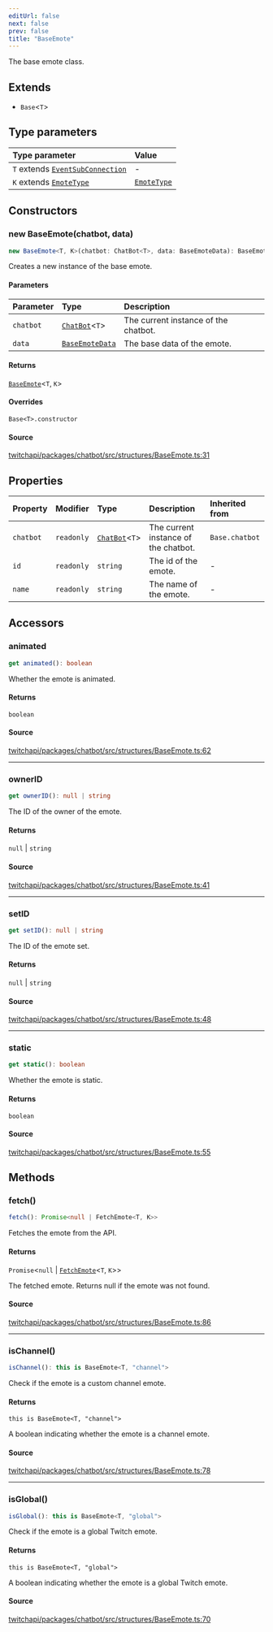 ```yaml
---
editUrl: false
next: false
prev: false
title: "BaseEmote"
---
```


The base emote class.

## Extends

- `Base`\<`T`\>

## Type parameters

| Type parameter | Value |
| :------ | :------ |
| `T` extends [`EventSubConnection`](/api/chatbot/enumerations/eventsubconnection/) | - |
| `K` extends [`EmoteType`](/api/chatbot/type-aliases/emotetype/) | [`EmoteType`](/api/chatbot/type-aliases/emotetype/) |

## Constructors

### new BaseEmote(chatbot, data)

```ts
new BaseEmote<T, K>(chatbot: ChatBot<T>, data: BaseEmoteData): BaseEmote<T, K>
```

Creates a new instance of the base emote.

#### Parameters

| Parameter | Type | Description |
| :------ | :------ | :------ |
| `chatbot` | [`ChatBot`](/api/chatbot/classes/chatbot/)\<`T`\> | The current instance of the chatbot. |
| `data` | [`BaseEmoteData`](/api/chatbot/interfaces/baseemotedata/) | The base data of the emote. |

#### Returns

[`BaseEmote`](/api/chatbot/classes/baseemote/)\<`T`, `K`\>

#### Overrides

`Base<T>.constructor`

#### Source

[twitchapi/packages/chatbot/src/structures/BaseEmote.ts:31](https://github.com/pablornc/twitchapi//blob/3baa008ac8be1133cbb9253985d5d4cd48b4e780/packages/chatbot/src/structures/BaseEmote.ts#L31)

## Properties

| Property | Modifier | Type | Description | Inherited from |
| :------ | :------ | :------ | :------ | :------ |
| `chatbot` | `readonly` | [`ChatBot`](/api/chatbot/classes/chatbot/)\<`T`\> | The current instance of the chatbot. | `Base.chatbot` |
| `id` | `readonly` | `string` | The id of the emote. | - |
| `name` | `readonly` | `string` | The name of the emote. | - |

## Accessors

### animated

```ts
get animated(): boolean
```

Whether the emote is animated.

#### Returns

`boolean`

#### Source

[twitchapi/packages/chatbot/src/structures/BaseEmote.ts:62](https://github.com/pablornc/twitchapi//blob/3baa008ac8be1133cbb9253985d5d4cd48b4e780/packages/chatbot/src/structures/BaseEmote.ts#L62)

***

### ownerID

```ts
get ownerID(): null | string
```

The ID of the owner of the emote.

#### Returns

`null` \| `string`

#### Source

[twitchapi/packages/chatbot/src/structures/BaseEmote.ts:41](https://github.com/pablornc/twitchapi//blob/3baa008ac8be1133cbb9253985d5d4cd48b4e780/packages/chatbot/src/structures/BaseEmote.ts#L41)

***

### setID

```ts
get setID(): null | string
```

The ID of the emote set.

#### Returns

`null` \| `string`

#### Source

[twitchapi/packages/chatbot/src/structures/BaseEmote.ts:48](https://github.com/pablornc/twitchapi//blob/3baa008ac8be1133cbb9253985d5d4cd48b4e780/packages/chatbot/src/structures/BaseEmote.ts#L48)

***

### static

```ts
get static(): boolean
```

Whether the emote is static.

#### Returns

`boolean`

#### Source

[twitchapi/packages/chatbot/src/structures/BaseEmote.ts:55](https://github.com/pablornc/twitchapi//blob/3baa008ac8be1133cbb9253985d5d4cd48b4e780/packages/chatbot/src/structures/BaseEmote.ts#L55)

## Methods

### fetch()

```ts
fetch(): Promise<null | FetchEmote<T, K>>
```

Fetches the emote from the API.

#### Returns

`Promise`\<`null` \| [`FetchEmote`](/api/chatbot/type-aliases/fetchemote/)\<`T`, `K`\>\>

The fetched emote. Returns null if the emote was not found.

#### Source

[twitchapi/packages/chatbot/src/structures/BaseEmote.ts:86](https://github.com/pablornc/twitchapi//blob/3baa008ac8be1133cbb9253985d5d4cd48b4e780/packages/chatbot/src/structures/BaseEmote.ts#L86)

***

### isChannel()

```ts
isChannel(): this is BaseEmote<T, "channel">
```

Check if the emote is a custom channel emote.

#### Returns

`this is BaseEmote<T, "channel">`

A boolean indicating whether the emote is a channel emote.

#### Source

[twitchapi/packages/chatbot/src/structures/BaseEmote.ts:78](https://github.com/pablornc/twitchapi//blob/3baa008ac8be1133cbb9253985d5d4cd48b4e780/packages/chatbot/src/structures/BaseEmote.ts#L78)

***

### isGlobal()

```ts
isGlobal(): this is BaseEmote<T, "global">
```

Check if the emote is a global Twitch emote.

#### Returns

`this is BaseEmote<T, "global">`

A boolean indicating whether the emote is a global Twitch emote.

#### Source

[twitchapi/packages/chatbot/src/structures/BaseEmote.ts:70](https://github.com/pablornc/twitchapi//blob/3baa008ac8be1133cbb9253985d5d4cd48b4e780/packages/chatbot/src/structures/BaseEmote.ts#L70)
